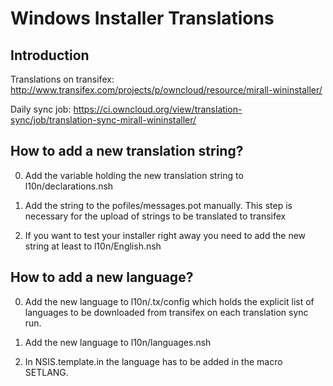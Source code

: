 # Windows Installer Translations

## Introduction

Translations on transifex: http://www.transifex.com/projects/p/owncloud/resource/mirall-wininstaller/

Daily sync job: https://ci.owncloud.org/view/translation-sync/job/translation-sync-mirall-wininstaller/

## How to add a new translation string?

0. Add the variable holding the new translation string to l10n/declarations.nsh

1. Add the string to the pofiles/messages.pot manually. This step is necessary
for the upload of strings to be translated to transifex

2. If you want to test your installer right away you need to add the new string
at least to l10n/English.nsh


## How to add a new language?

0. Add the new language to l10n/.tx/config which holds the explicit list of
languages to be downloaded from transifex on each translation sync run.

1. Add the new language to l10n/languages.nsh

2. In NSIS.template.in the language has to be added in the macro SETLANG.

